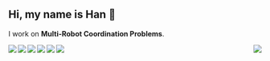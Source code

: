 
## Hi, my name is Han 👋
I work on **Multi-Robot Coordination Problems**.



<a href="#">
  <img align=left src="https://img.shields.io/badge/python-3670A0?style=flat-square&logo=python&logoColor=fff">
  <img align=left src="https://img.shields.io/badge/python-3670A0?style=flat-square&logo=python&logoColor=fff">
  <img align=left src="https://img.shields.io/badge/python-3670A0?style=flat-square&logo=python&logoColor=fff">
  <img align=left src="https://img.shields.io/badge/python-3670A0?style=flat-square&logo=python&logoColor=fff">
  <img align=left src="https://img.shields.io/badge/python-3670A0?style=flat-square&logo=python&logoColor=fff">
<!--   ![](https://img.shields.io/badge/-C%2B%2B-00599C?style=flat-square&logo=C%2B%2B&logoColor=fff)
  ![](https://img.shields.io/badge/-Pytorch-ee4c2c?style=flat-square&logo=Pytorch&logoColor=000)
  ![](https://img.shields.io/badge/-CMake-064F8C?style=flat-square&logo=CMake&logoColor=fff)
  ![](https://img.shields.io/badge/-VSCode-e34f26?style=flat-square&logo=Visual%20Studio%20Code&logoColor=fff) -->

 <img align=left src="https://github-readme-stats.vercel.app/api/top-langs/?username=MikeZheng777&layout=donut&theme=codeSTACKr">
 <img align=right src="https://github-readme-stats.vercel.app/api?username=MikeZheng777&show_icons=true&theme=codeSTACKr&count_private=true">
</a>




